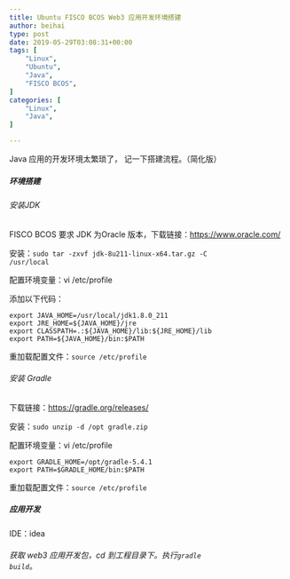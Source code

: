 ```yaml
---
title: Ubuntu FISCO BCOS Web3 应用开发环境搭建
author: beihai
type: post
date: 2019-05-29T03:08:31+00:00
tags: [
    "Linux",
    "Ubuntu",
    "Java",
    "FISCO BCOS",
]
categories: [
    "Linux",
    "Java",
]

---
```

Java 应用的开发环境太繁琐了， 记一下搭建流程。（简化版）

##### 环境搭建

###### 安装JDK

FISCO BCOS 要求 JDK 为Oracle 版本，下载链接：<a href="https://www.oracle.com/technetwork/java/javase/downloads/jdk8-downloads-2133151.html" target="_blank" rel="noopener noreferrer">https://www.oracle.com/</a>
  
安装：<code class="null">sudo tar -zxvf jdk-8u211-linux-x64.tar.gz -C /usr/local</code>
  
配置环境变量：vi /etc/profile
  
添加以下代码：

<pre class="pure-highlightjs"><code class="null">export JAVA_HOME=/usr/local/jdk1.8.0_211
export JRE_HOME=${JAVA_HOME}/jre
export CLASSPATH=.:${JAVA_HOME}/lib:${JRE_HOME}/lib
export PATH=${JAVA_HOME}/bin:$PATH</code></pre>

重加载配置文件：<code class="null">source /etc/profile</code>

###### 安装 Gradle

下载链接：<a href="https://gradle.org/releases/" target="_blank" rel="noopener noreferrer">https://gradle.org/releases/</a>
  
安装：<code class="null">sudo unzip -d /opt gradle.zip</code>
  
配置环境变量：vi /etc/profile

<pre class="pure-highlightjs"><code class="null">export GRADLE_HOME=/opt/gradle-5.4.1
export PATH=$GRADLE_HOME/bin:$PATH</code></pre>

重加载配置文件：<code class="null">source /etc/profile</code>

##### 应用开发

IDE：idea

###### 获取 web3 应用开发包，cd 到工程目录下。执行<code class="null">gradle build</code>。

&nbsp;